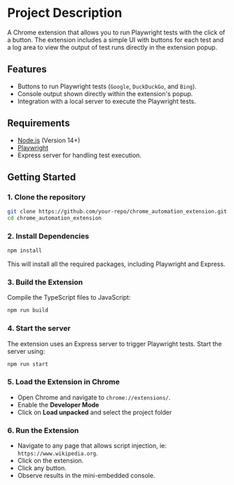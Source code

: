 # Project Description

A Chrome extension that allows you to run Playwright tests with the click of a button. The extension includes a simple UI with buttons for each test and a log area to view the output of test runs directly in the extension popup.

## Features

- Buttons to run Playwright tests (`Google`, `DuckDuckGo`, and `Bing`).
- Console output shown directly within the extension's popup.
- Integration with a local server to execute the Playwright tests.

## Requirements

- [Node.js](https://nodejs.org/) (Version 14+)
- [Playwright](https://playwright.dev/)
- Express server for handling test execution.

## Getting Started

### 1. Clone the repository

```bash
git clone https://github.com/your-repo/chrome_automation_extension.git
cd chrome_automation_extension
```

### 2. Install Dependencies
```bash
npm install
```
This will install all the required packages, including Playwright and Express.

### 3. Build the Extension
Compile the TypeScript files to JavaScript:
```bash
npm run build
```

### 4. Start the server
The extension uses an Express server to trigger Playwright tests. Start the server using:
```bash
npm run start
```

### 5. Load the Extension in Chrome
- Open Chrome and navigate to `chrome://extensions/`.
- Enable the **Developer Mode**
- Click on **Load unpacked** and select the project folder

### 6. Run the Extension
- Navigate to any page that allows script injection, ie: `https://www.wikipedia.org`.
- Click on the extension.
- Click any button.
- Observe results in the mini-embedded console.
